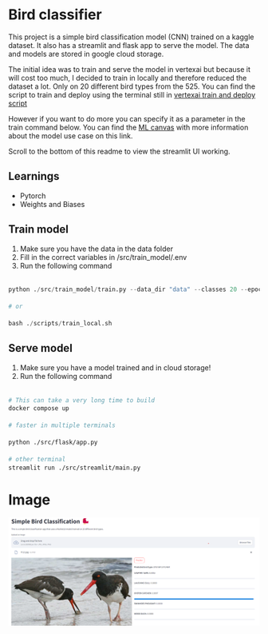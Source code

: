# Bird classifier

This project is a simple bird classification model (CNN) trained on a kaggle dataset. It also has a streamlit and flask app to serve the model. The data and models are stored in google cloud storage.

The initial idea was to train and serve the model in vertexai but because it will cost too much, I decided to train in locally and therefore reduced the dataset a lot. Only on 20 different bird types from the 525. You can find the script to train and deploy using the terminal still in [vertexai train and deploy script](./scripts/train_and_deploy.sh)

However if you want to do more you can specify it as a parameter in the train command below. You can find the [ML canvas](./USE_CASE.md) with more information about the model use case on this link.

Scroll to the bottom of this readme to view the streamlit UI working.

## Learnings

- Pytorch
- Weights and Biases

## Train model

1. Make sure you have the data in the data folder
2. Fill in the correct variables in /src/train_model/.env
3. Run the following command

```python

python ./src/train_model/train.py --data_dir "data" --classes 20 --epochs 10 --batch_size 32 --learning_rate 0.001 --device "cuda" --seed 42 --wandb_project "bird-classification" --model_name "bird_classifier" --save-frequency 1 --refresh_data

# or

bash ./scripts/train_local.sh


```

## Serve model

1. Make sure you have a model trained and in cloud storage!
2. Run the following command

```bash

# This can take a very long time to build
docker compose up

# faster in multiple terminals

python ./src/flask/app.py

# other terminal
streamlit run ./src/streamlit/main.py

```

# Image

![image](./art/image.png)
